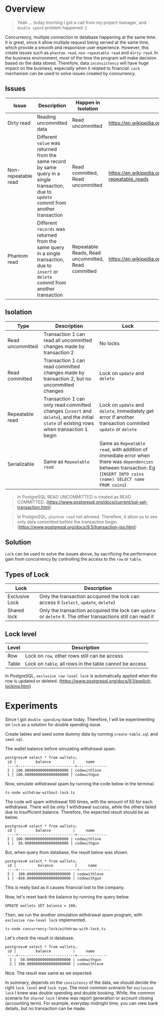 # Overview
> Yeah ... today morning I got a call from my project manager, and `double spend` problem happened :(

Concurrency, multiple connection to database happening at the same time. It is great, since it allow multiple request being served at the same time, which provide a smooth and responsive user experience. However, this create issues such as `phantom read`, `non-repeatable read` and `dirty read`. In the business environment, most of the time the program will make decision based on the data stored. Therefore, data `inconsistency` will have huge impact on the business, especially when it related to financial. `Lock` mechanism can be used to solve issues created by concurrency. 

## Issues
| Issue | Description | Happen in Isolation | Source |
| --- | --- | --- | --- |
| Dirty read | Reading uncommitted data | Read uncommitted | https://en.wikipedia.org/wiki/Isolation_(database_systems)#Dirty_reads |
| Non-repeatable read | Different `value` was returned from the same record by same query in a single transaction, due to `update` commit from another transaction | Read committed, Read uncommitted | https://en.wikipedia.org/wiki/Isolation_(database_systems)#Non-repeatable_reads |
| Phantom read | Different `records` was returned from the same query in a single transaction, due to `insert` or `delete` commit from another transaction | Repeatable Reads, Read uncommitted, Read committed | https://en.wikipedia.org/wiki/Isolation_(database_systems)#Phantom_reads |

## Isolation
| Type | Description | Lock |
| --- | --- | --- |
| Read uncommitted | Transaction 1 can read all uncommitted changes made by transaction 2 | No locks |
| Read committed | Transaction 1 can read committed changes made by transaction 2, but no uncommitted changes | Lock on `update` and `delete` |
| Repeatable read | Transaction 1 can only read committed changes (`insert` and `delete`), and the initial `state` of existing rows when transaction 1 begin | Lock on `update` and `delete`, immediately get error if another transaction commited `update` or `delete` |
| Serializable | Same as `Repeatable read` | Same as `Repeatable read`, with addition of immediate error when there was `dependencies` between transaction. Eg (`INSERT INTO coins (name) SELECT name FROM coins`)


> In PostgreSQL READ UNCOMMITTED is treated as READ COMMITTED. (https://www.postgresql.org/docs/current/sql-set-transaction.html)

> In PostgreSQL, `phantom read` not allowed. Therefore, it allow us to see only data committed before the transaction begin. (https://www.postgresql.org/docs/9.5/transaction-iso.html)

## Solution
`Lock` can be used to solve the issues above, by sacrificing the performance gain from concurrency by controlling the access to the `row` or `table`.
## Types of Lock
| Lock | Description |
| --- | --- |
| Exclusive Lock | Only the transaction accquired the lock can access it (`select`, `update`, `delete`) |
| Shared lock | Only the transaction accquired the lock can `update` or `delete` it. The other transactions still can read it |

## Lock level
| Level | Description |
| --- | --- |
| Row | Lock on `row`, other rows still can be access
| Table | Lock on `table`, all rows in the table cannot be access

In PostgreSQL, `exclusive row-level lock` is automatically applied when the row is updated or deleted. (https://www.postgresql.org/docs/9.1/explicit-locking.html)

# Experiments
Since I got `double spending` issue today. Therefore, I will be experimenting on `lock` as a solution for double spending issue. 

Create tables and seed some dummy data by running `create-table.sql` and `seed.sql`.

The wallet balance before simulating withdrawal spam.
```
postgres=# select * from wallets;
 id |         balance          |     name     
 ----+--------------------------+--------------
 2 | 100.00000000000000000000 | codewithlove
 1 | 100.00000000000000000000 | codewithgun
```

Now, simulate withdrawal spam by running the code below in the terminal.
```
ts-node withdraw-without-lock.ts
```
The code will spam withdrawal 100 times, with the amount of 50 for each withdrawal. There will be only 1 withdrawal success, while the others failed due to insufficient balance. Therefore, the expected result should be as below.
```
postgres=# select * from wallets;
 id |         balance          |     name     
 ----+--------------------------+--------------
 2 | 100.00000000000000000000 | codewithlove
 1 |  50.00000000000000000000 | codewithgun
```
But, when query from database, the result below was shown.
```
postgres=# select * from wallets;
 id |          balance          |     name     
 ----+---------------------------+--------------
 2 |  100.00000000000000000000 | codewithlove
 1 | -850.00000000000000000000 | codewithgun
```
This is really bad as it causes financial lost to the company.

Now, let's reset back the balance by running the query below.
```
UPDATE wallets SET balance = 100;
```
Then, we run the another simulation withdrawal spam program, with `exclusive row-level lock` implemented.
```
ts-node concurrency-lock/withdraw-with-lock.ts 
```
Let's check the result in database.
```
postgres=# select * from wallets;
 id |         balance          |     name     
 ----+--------------------------+--------------
  1 |  50.00000000000000000000 | codewithgun
  2 | 100.00000000000000000000 | codewithlove
```
Nice. The result was same as we expected.

In summary, depends on the `consistency` of the data, we should decide the right `lock level` and `lock type`. The most common scenario for `exclusive lock` I knew was double spending and double booking. While, the common scenario for `shared lock` I knew was report generation or account closing (accounting term). For example, everyday midnight time, you can view bank details, but no transaction can be made.
